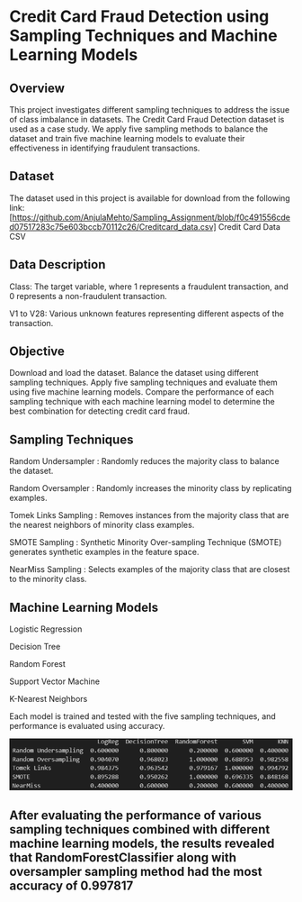 # **Credit Card Fraud Detection using Sampling Techniques and Machine Learning Models** 

## Overview

This project investigates different sampling techniques to address the issue of class imbalance in datasets. The Credit Card Fraud Detection dataset is used as a case study. We apply five sampling methods to balance the dataset and train five machine learning models to evaluate their effectiveness in identifying fraudulent transactions.

## Dataset

The dataset used in this project is available for download from the following link:
[https://github.com/AnjulaMehto/Sampling_Assignment/blob/f0c491556cded07517283c75e603bccb70112c26/Creditcard_data.csv] 
Credit Card Data CSV

## Data Description

Class: The target variable, where 1 represents a fraudulent transaction, and 0 represents a non-fraudulent transaction.

V1 to V28: Various unknown features representing different aspects of the transaction.

## Objective

Download and load the dataset.
Balance the dataset using different sampling techniques.
Apply five sampling techniques and evaluate them using five machine learning models.
Compare the performance of each sampling technique with each machine learning model to determine the best combination for detecting credit card fraud.

## Sampling Techniques

Random Undersampler : Randomly reduces the majority class to balance the dataset.

Random Oversampler : Randomly increases the minority class by replicating examples.

Tomek Links Sampling : Removes instances from the majority class that are the nearest neighbors of minority class examples.

SMOTE Sampling : Synthetic Minority Over-sampling Technique (SMOTE) generates synthetic examples in the feature space.

NearMiss Sampling : Selects examples of the majority class that are closest to the minority class.

## Machine Learning Models

Logistic Regression 

Decision Tree 

Random Forest 

Support Vector Machine 

K-Nearest Neighbors 

Each model is trained and tested with the five sampling techniques, and performance is evaluated using accuracy.

![My Image](image.png)

## After evaluating the performance of various sampling techniques combined with different machine learning models, the results revealed that RandomForestClassifier along with oversampler sampling method had the most accuracy of 0.997817
